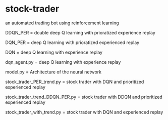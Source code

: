 # stock-trader
an automated trading bot using reinforcement learning

DDQN_PER = double deep Q learning with prioratized experience replay

DQN_PER = deep Q learning with prioratized experienced replay

DQN = deep Q learning with experience replay

dqn_agent.py = deep Q learning with experience replay

model.py = Architecture of the neural network

stock_trader_PER_trend.py = stock trader with DQN and prioritized experienced replay

stock_trader_trend_DDQN_PER.py = stock trader with DDQN and prioritized experienced replay

stock_trader_with_trend.py = stock trader with DQN and experienced replay
